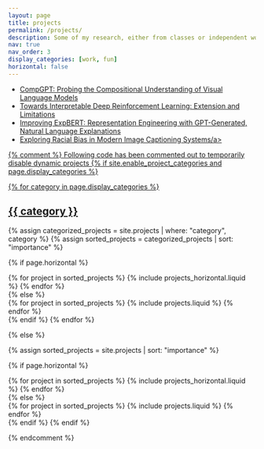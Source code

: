 ```yaml
---
layout: page
title: projects
permalink: /projects/
description: Some of my research, either from classes or independent work.
nav: true
nav_order: 3
display_categories: [work, fun]
horizontal: false
---
```


<!-- pages/projects.md -->
<div class="projects">
<!-- Static list of projects -->
<ul>
  <li><a href="https://evan-wang-13.github.io/assets/pdf/CompGPT.pdf">CompGPT: Probing the Compositional Understanding of Visual Language Models</a></li>
  <li><a href="https://evan-wang-13.github.io/assets/pdf/Interpretable_RL.pdf">Towards Interpretable Deep Reinforcement Learning: Extension and Limitations</a></li>
  <li><a href="https://evan-wang-13.github.io/assets/pdf/ExpBERT.pdf">Improving ExpBERT: Representation Engineering with GPT-Generated, Natural Language Explanations</a></li>
  <li><a href="https://evan-wang-13.github.io/assets/pdf/RacialBiasCaption.pdf">Exploring Racial Bias in Modern Image Captioning Systems/a></li>
  <!-- Add more projects as needed -->
</ul>

{% comment %}
Following code has been commented out to temporarily disable dynamic projects
{% if site.enable_project_categories and page.display_categories %}

  <!-- Display categorized projects -->

{% for category in page.display_categories %}
<a id="{{ category }}" href=".#{{ category }}">

<h2 class="category">{{ category }}</h2>
</a>
{% assign categorized_projects = site.projects | where: "category", category %}
{% assign sorted_projects = categorized_projects | sort: "importance" %}

  <!-- Generate cards for each project -->

{% if page.horizontal %}

  <div class="container">
    <div class="row row-cols-2">
    {% for project in sorted_projects %}
      {% include projects_horizontal.liquid %}
    {% endfor %}
    </div>
  </div>
  {% else %}
  <div class="grid">
    {% for project in sorted_projects %}
      {% include projects.liquid %}
    {% endfor %}
  </div>
  {% endif %}
  {% endfor %}

{% else %}

<!-- Display projects without categories -->

{% assign sorted_projects = site.projects | sort: "importance" %}

  <!-- Generate cards for each project -->

{% if page.horizontal %}

  <div class="container">
    <div class="row row-cols-2">
    {% for project in sorted_projects %}
      {% include projects_horizontal.liquid %}
    {% endfor %}
    </div>
  </div>
  {% else %}
  <div class="grid">
    {% for project in sorted_projects %}
      {% include projects.liquid %}
    {% endfor %}
  </div>
  {% endif %}
{% endif %}

{% endcomment %}

</div>
